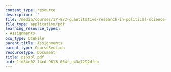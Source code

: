 ```yaml
---
content_type: resource
description: ''
file: /media/courses/17-872-quantitative-research-in-political-science-and-public-policy-spring-2004/1fd84c02f4cd9613064fe43a7292dfcb_ps6sol.pdf
file_type: application/pdf
learning_resource_types:
- Assignments
ocw_type: OCWFile
parent_title: Assignments
parent_type: CourseSection
resourcetype: Document
title: ps6sol.pdf
uid: 1fd84c02-f4cd-9613-064f-e43a7292dfcb
---
```

